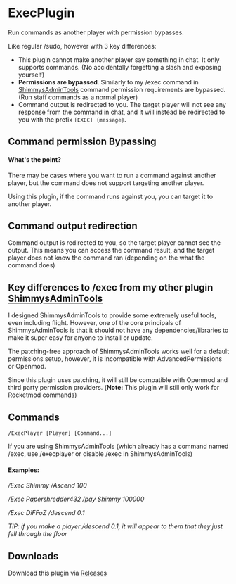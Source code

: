 # ExecPlugin
Run commands as another player with permission bypasses.

Like regular /sudo, however with 3 key differences:
* This plugin cannot make another player say something in chat. It only supports commands. (No accidentally forgetting a slash and exposing yourself)
* **Permissions are bypassed**. Similarly to my /exec command in <a href="https://github.com/ShimmyMySherbet/ShimmysAdminTools">ShimmysAdminTools</a> command permission requirements are bypassed. (Run staff commands as a normal player)
* Command output is redirected to you. The target player will not see any response from the command in chat, and it will instead be redirected to you with the prefix `[EXEC] {message}`.

## Command permission Bypassing
#### What's the point?
There may be cases where you want to run a command against another player, but the command does not support targeting another player.

Using this plugin, if the command runs against you, you can target it to another player.

## Command output redirection
Command output is redirected to you, so the target player cannot see the output. This means you can access the command result, and the target player does not know the command ran (depending on the what the command does)

## Key differences to /exec from my other plugin <a href="https://github.com/ShimmyMySherbet/ShimmysAdminTools">ShimmysAdminTools</a>
I designed ShimmysAdminTools to provide some extremely useful tools, even including flight. However, one of the core principals of ShimmysAdminTools is that it should not have any dependencies/libraries to make it super easy for anyone to install or update.

The patching-free approach of ShimmysAdminTools works well for a default permissions setup, however, it is incompatible with AdvancedPermissions or Openmod.

Since this plugin uses patching, it will still be compatible with Openmod and third party permission providers. (**Note:** This plugin will still only work for Rocketmod commands)

## Commands
`/ExecPlayer [Player] [Command...]`

If you are using ShimmysAdminTools (which already has a command named /exec, use /execplayer or disable /exec in ShimmysAdminTools)

#### Examples:
*/Exec Shimmy /Ascend 100*

*/Exec Papershredder432 /pay Shimmy 100000*

*/Exec DiFFoZ /descend 0.1*

*TIP: if you make a player /descend 0.1, it will appear to them that they just fell through the floor*


## Downloads
Download this plugin via <a href="https://github.com/ShimmyMySherbet/ExecPlugin/releases">Releases</a>

